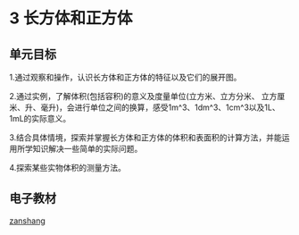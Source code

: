 # 3 长方体和正方体

## 单元目标

1.通过观察和操作，认识长方体和正方体的特征以及它们的展开图。

2.通过实例，了解体积(包括容积)的意义及度量单位(立方米、立方分米、 立方厘米、升、毫升)，会进行单位之间的换算，感受1m^3、1dm^3、1cm^3以及1L、1mL的实际意义。

3.结合具体情境，探索并掌握长方体和正方体的体积和表面积的计算方法，并能运用所学知识解决一些简单的实际问题。

4.探索某些实物体积的测量方法。

## 电子教材

<Ebook grade="xxsx5b" :pages="18" :paged="43" ></Ebook>

[zanshang](../res/zanshang.md ':include')